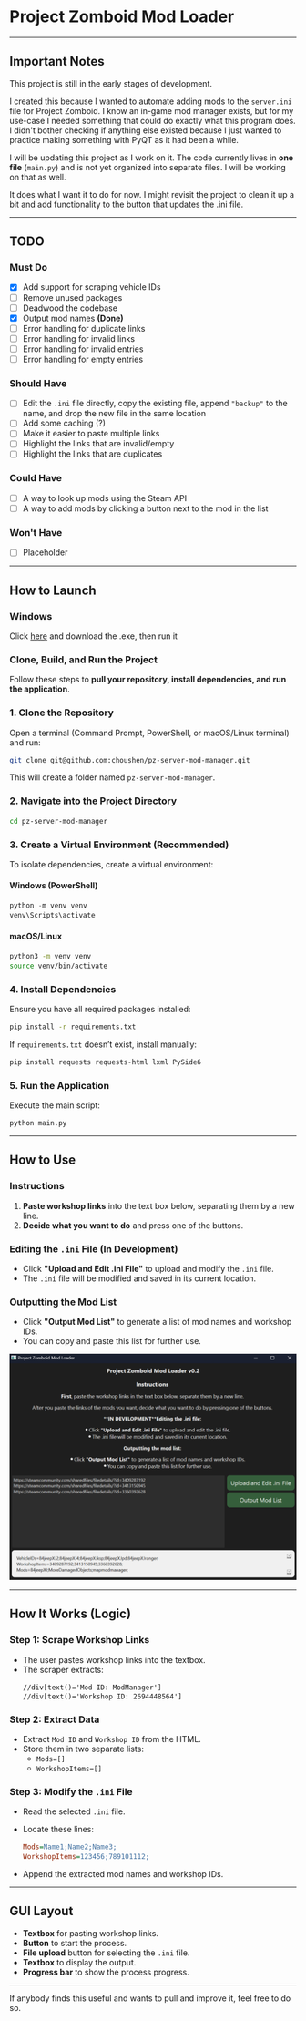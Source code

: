 # Project Zomboid Mod Loader

---

## **Important Notes**

This project is still in the early stages of development.

I created this because I wanted to automate adding mods to the `server.ini` file for Project Zomboid. I know an in-game mod manager exists, but for my use-case I needed something that could do exactly what this program does. I didn't bother checking if anything else existed because I just wanted to practice making something with PyQT as it had been a while.  

I will be updating this project as I work on it. The code currently lives in **one file** (`main.py`) and is not yet organized into separate files. I will be working on that as well.

It does what I want it to do for now. I might revisit the project to clean it up a bit and add functionality to the button that updates the .ini file. 

---

## **TODO**

### **Must Do**
- [x] Add support for scraping vehicle IDs
- [ ] Remove unused packages
- [ ] Deadwood the codebase
- [x] Output mod names **(Done)**
- [ ] Error handling for duplicate links
- [ ] Error handling for invalid links
- [ ] Error handling for invalid entries
- [ ] Error handling for empty entries

### **Should Have**
- [ ] Edit the `.ini` file directly, copy the existing file, append `"backup"` to the name, and drop the new file in the same location
- [ ] Add some caching (?)
- [ ] Make it easier to paste multiple links
- [ ] Highlight the links that are invalid/empty
- [ ] Highlight the links that are duplicates

### **Could Have**
- [ ] A way to look up mods using the Steam API
- [ ] A way to add mods by clicking a button next to the mod in the list

### **Won't Have**
- [ ] Placeholder

---

## **How to Launch**

### Windows

Click [here](https://github.com/choushen/pz-server-mod-manager/releases) and download the .exe, then run it 

### **Clone, Build, and Run the Project**

Follow these steps to **pull your repository, install dependencies, and run the application**.

### **1. Clone the Repository**
Open a terminal (Command Prompt, PowerShell, or macOS/Linux terminal) and run:

```bash
git clone git@github.com:choushen/pz-server-mod-manager.git
```
This will create a folder named `pz-server-mod-manager`.

### **2. Navigate into the Project Directory**
```bash
cd pz-server-mod-manager
```

### **3. Create a Virtual Environment (Recommended)**
To isolate dependencies, create a virtual environment:

#### **Windows (PowerShell)**
```powershell
python -m venv venv
venv\Scripts\activate
```

#### **macOS/Linux**
```bash
python3 -m venv venv
source venv/bin/activate
```

### **4. Install Dependencies**
Ensure you have all required packages installed:

```bash
pip install -r requirements.txt
```

If `requirements.txt` doesn’t exist, install manually:

```bash
pip install requests requests-html lxml PySide6
```

### **5. Run the Application**
Execute the main script:

```bash
python main.py
```

---

## **How to Use**

### **Instructions**
1. **Paste workshop links** into the text box below, separating them by a new line.
2. **Decide what you want to do** and press one of the buttons.

### **Editing the `.ini` File (In Development)**
- Click **"Upload and Edit .ini File"** to upload and modify the `.ini` file.
- The `.ini` file will be modified and saved in its current location.

### **Outputting the Mod List**
- Click **"Output Mod List"** to generate a list of mod names and workshop IDs.
- You can copy and paste this list for further use.

![Demo](demo_01.png)

---

## **How It Works (Logic)**

### **Step 1: Scrape Workshop Links**
- The user pastes workshop links into the textbox.
- The scraper extracts:
  ```xpath
  //div[text()='Mod ID: ModManager']
  //div[text()='Workshop ID: 2694448564']
  ```

### **Step 2: Extract Data**
- Extract `Mod ID` and `Workshop ID` from the HTML.
- Store them in two separate lists:
  - `Mods=[]`
  - `WorkshopItems=[]`

### **Step 3: Modify the `.ini` File**
- Read the selected `.ini` file.
- Locate these lines:

  ```ini
  Mods=Name1;Name2;Name3;
  WorkshopItems=123456;789101112;
  ```

- Append the extracted mod names and workshop IDs.

---

## **GUI Layout**
- **Textbox** for pasting workshop links.
- **Button** to start the process.
- **File upload** button for selecting the `.ini` file.
- **Textbox** to display the output.
- **Progress bar** to show the process progress.

---

If anybody finds this useful and wants to pull and improve it, feel free to do so. 
